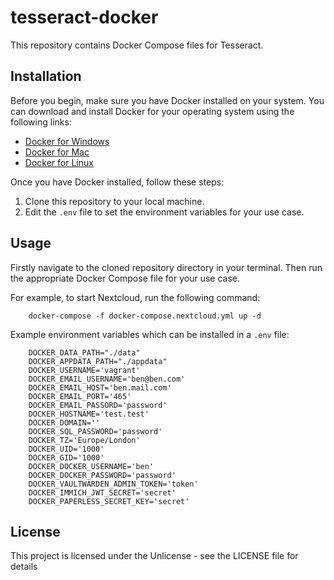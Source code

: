 # tesseract-docker

This repository contains Docker Compose files for Tesseract.

## Installation

Before you begin, make sure you have Docker installed on your system. You can download and install Docker for your operating system using the following links:

- [Docker for Windows](https://docs.docker.com/docker-for-windows/install/)
- [Docker for Mac](https://docs.docker.com/docker-for-mac/install/)
- [Docker for Linux](https://docs.docker.com/engine/install/)

Once you have Docker installed, follow these steps:

1. Clone this repository to your local machine.
2. Edit the `.env` file to set the environment variables for your use case.

## Usage

Firstly navigate to the cloned repository directory in your terminal. Then run the appropriate Docker Compose file for your use case.

For example, to start Nextcloud, run the following command:

        docker-compose -f docker-compose.nextcloud.yml up -d

Example environment variables which can be installed in a `.env` file:

        DOCKER_DATA_PATH="./data"
        DOCKER_APPDATA_PATH="./appdata"
        DOCKER_USERNAME='vagrant'
        DOCKER_EMAIL_USERNAME='ben@ben.com'
        DOCKER_EMAIL_HOST='ben.mail.com'
        DOCKER_EMAIL_PORT='465'
        DOCKER_EMAIL_PASSORD='password'
        DOCKER_HOSTNAME='test.test'
        DOCKER_DOMAIN=''
        DOCKER_SQL_PASSWORD='password'
        DOCKER_TZ='Europe/London'
        DOCKER_UID='1000'
        DOCKER_GID='1000'
        DOCKER_DOCKER_USERNAME='ben'
        DOCKER_DOCKER_PASSWORD='password'
        DOCKER_VAULTWARDEN_ADMIN_TOKEN='token'
        DOCKER_IMMICH_JWT_SECRET='secret'
        DOCKER_PAPERLESS_SECRET_KEY='secret'

## License

This project is licensed under the Unlicense - see the LICENSE file for details
